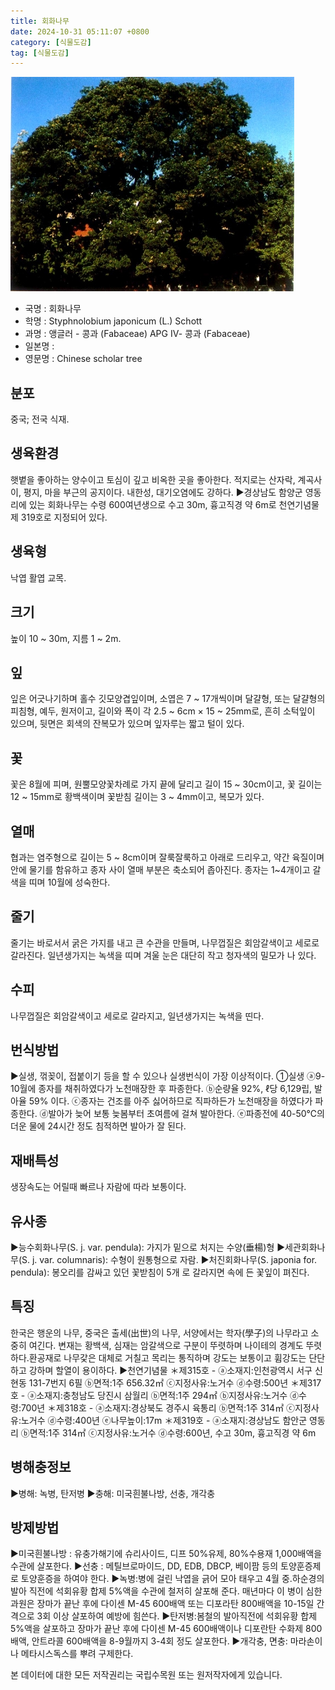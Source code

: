 ```yaml
---
title: 회화나무
date: 2024-10-31 05:11:07 +0800
category: [식물도감]
tag: [식물도감]
---
```




![회화나무](/assets/img/fileUpload/plants/basic/Leguminosae/Sophora/22359/1_th2.JPG)
- 국명 : 회화나무
- 학명 : Styphnolobium japonicum (L.) Schott
- 과명 : 앵글러 - 콩과 (Fabaceae) APG Ⅳ- 콩과 (Fabaceae)
- 일본명 : 
- 영문명 : Chinese scholar tree


## 분포
중국; 전국 식재.
## 생육환경
햇볕을 좋아하는 양수이고 토심이 깊고 비옥한 곳을 좋아한다. 적지로는 산자락, 계곡사이, 평지, 마을 부근의 공지이다. 내한성, 대기오염에도 강하다.
▶경상남도 함양군 영동리에 있는 회화나무는 수령 600여년생으로 수고 30m, 흉고직경 약 6m로 천연기념물 제 319호로 지정되어 있다.
## 생육형
낙엽 활엽 교목.
## 크기
높이 10 ~ 30m, 지름 1 ~ 2m.
## 잎
잎은 어긋나기하며 홀수 깃모양겹잎이며, 소엽은 7 ~ 17개씩이며 달걀형, 또는 달걀형의 피침형, 예두, 원저이고, 길이와 폭이 각 2.5 ~ 6cm × 15 ~ 25mm로, 흔히 소턱잎이 있으며, 뒷면은 회색의 잔복모가 있으며 잎자루는 짧고 털이 있다.
## 꽃
꽃은 8월에 피며, 원뿔모양꽃차례로 가지 끝에 달리고 길이 15 ~ 30cm이고,  꽃 길이는 12 ~ 15mm로 황백색이며  꽃받침 길이는 3 ~ 4mm이고, 복모가 있다.
## 열매
협과는 염주형으로 길이는 5 ~ 8cm이며 잘룩잘룩하고 아래로 드리우고, 약간 육질이며 안에 물기를 함유하고 종자 사이 열매 부분은 축소되어 좁아진다. 종자는 1~4개이고 갈색을 띠며 10월에 성숙한다.
## 줄기
줄기는 바로서서  굵은 가지를 내고 큰 수관을 만들며, 나무껍질은 회암갈색이고 세로로 갈라진다. 일년생가지는 녹색을 띠며 겨울 눈은 대단히 작고 청자색의 밀모가 나 있다.
## 수피
나무껍질은 회암갈색이고 세로로 갈라지고, 일년생가지는 녹색을 띤다.
## 번식방법
▶실생, 꺾꽂이, 접붙이기 등을 할 수 있으나 실생번식이 가장 이상적이다.
①실생
ⓐ9-10월에 종자를 채취하였다가 노천매장한 후 파종한다. 
ⓑ순량율 92%, ℓ당 6,129립, 발아율 59% 이다.
ⓒ종자는 건조를 아주 싫어하므로 직파하든가 노천매장을 하였다가 파종한다. ⓓ발아가 늦어 보통 늦봄부터 초여름에 걸쳐 발아한다.
ⓔ파종전에 40-50℃의 더운 물에 24시간 정도 침적하면 발아가 잘 된다.
## 재배특성
생장속도는 어릴때 빠르나 자람에 따라 보통이다.
## 유사종
▶능수회화나무(S. j. var. pendula): 가지가 밑으로 처지는 수양(垂楊)형
▶세관회화나무(S. j. var. columnaris): 수형이 원통형으로 자람.
▶처진회화나무(S. japonia for. pendula): 봉오리를 감싸고 있던 꽃받침이 5개  로 갈라지면 속에 든 꽃잎이 펴진다.
## 특징
한국은 행운의 나무, 중국은 출세(出世)의 나무, 서양에서는 학자(學子)의 나무라고 소중히 여긴다. 
변재는 황백색, 심재는 암갈색으로 구분이 뚜렷하며 나이테의 경계도 뚜렷하다.환공재로 나무갗은 대체로 거칠고 목리는 통직하며 강도는 보통이고 휨강도는 단단하고 강하며 할열이 용이하다.
▶천연기념물
＊제315호 - ⓐ소재지:인천광역시 서구 신현동 131-7번지 6필 ⓑ면적:1주 656.32㎡ ⓒ지정사유:노거수 ⓓ수령:500년
＊제317호 - ⓐ소재지:충청남도 당진시 삼월리 ⓑ면적:1주 294㎡ ⓑ지정사유:노거수 ⓓ수령:700년
＊제318호 - ⓐ소재지:경상북도 경주시 육통리 ⓑ면적:1주 314㎡ ⓒ지정사유:노거수 ⓓ수령:400년 ⓔ나무높이:17m
＊제319호 - ⓐ소재지:경상남도 함안군 영동리 ⓑ면적:1주 314㎡ ⓒ지정사유:노거수 ⓓ수령:600년, 수고 30m, 흉고직경 약 6m
## 병해충정보
▶병해: 녹병, 탄저병
▶충해: 미국흰불나방, 선충, 개각충
## 방제방법
▶미국흰불나방 : 유충가해기에 슈리사이드, 디프 50%유제, 80%수용재 1,000배액을 수관에 살포한다. 
▶선충 : 메틸브로마이드, DD, EDB, DBCP, 베이팜 등의 토양훈증제로 토양훈증을 하여야 한다.
▶녹병:병에 걸린 낙엽을 긁어 모아 태우고 4월 중.하순경의 발아 직전에 석회유황 합제 5%액을 수관에 철저히 살포해 준다. 매년마다 이 병이 심한 과원은 장마가 끝난 후에 다이센 M-45 600배액 또는 디포라탄 800배액을 10-15일 간격으로 3회 이상 살포하여 예방에 힘쓴다.
▶탄저병:봄철의 발아직전에 석회유황 합제 5%액을 살포하고 장마가 끝난 후에 다이센 M-45 600배액이나 디포란탄 수화제 800배액, 안트라콜 600배액을 8-9월까지 3-4회 정도 살포한다.
▶개각충, 면충: 마라손이나 메타시스독스를 뿌려 구제한다.






본 데이터에 대한 모든 저작권리는 국립수목원 또는 원저작자에게 있습니다.
